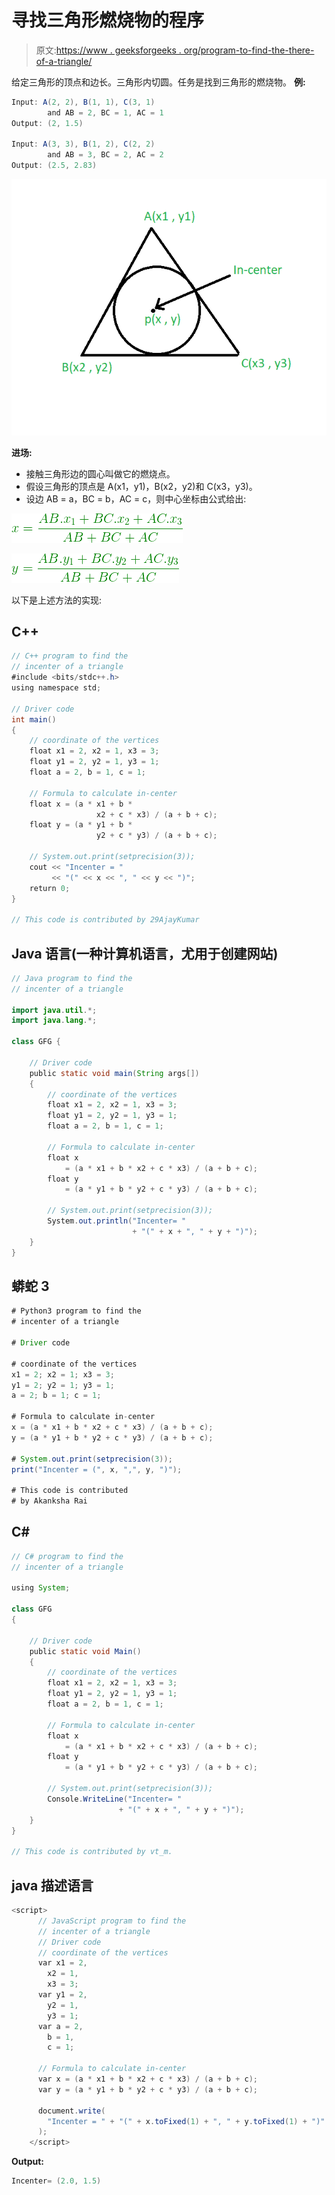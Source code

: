 # 寻找三角形燃烧物的程序

> 原文:[https://www . geeksforgeeks . org/program-to-find-the-there-of-a-triangle/](https://www.geeksforgeeks.org/program-to-find-the-incenter-of-a-triangle/)

给定三角形的顶点和边长。三角形内切圆。任务是找到三角形的燃烧物。
**例:**

```java
Input: A(2, 2), B(1, 1), C(3, 1) 
        and AB = 2, BC = 1, AC = 1
Output: (2, 1.5)

Input: A(3, 3), B(1, 2), C(2, 2) 
        and AB = 3, BC = 2, AC = 2
Output: (2.5, 2.83)
```

![](img/abf33ac7053262834a99d75dc3a78310.png)

**进场:**

*   接触三角形边的圆心叫做它的燃烧点。
*   假设三角形的顶点是 A(x1，y1)，B(x2，y2)和 C(x3，y3)。
*   设边 AB = a，BC = b，AC = c，则中心坐标由公式给出:

![](img/558b5a7c09ed6e1ab796e75bbbe8cb1f.png)

![](img/5138053d4a4564ca559912aa542e7bc5.png)

以下是上述方法的实现:

## C++

```java
// C++ program to find the
// incenter of a triangle
#include <bits/stdc++.h>
using namespace std;

// Driver code
int main()
{
    // coordinate of the vertices
    float x1 = 2, x2 = 1, x3 = 3;
    float y1 = 2, y2 = 1, y3 = 1;
    float a = 2, b = 1, c = 1;

    // Formula to calculate in-center
    float x = (a * x1 + b *
                   x2 + c * x3) / (a + b + c);
    float y = (a * y1 + b *
                   y2 + c * y3) / (a + b + c);

    // System.out.print(setprecision(3));
    cout << "Incenter = "
         << "(" << x << ", " << y << ")";
    return 0;
}

// This code is contributed by 29AjayKumar
```

## Java 语言(一种计算机语言，尤用于创建网站)

```java
// Java program to find the
// incenter of a triangle

import java.util.*;
import java.lang.*;

class GFG {

    // Driver code
    public static void main(String args[])
    {
        // coordinate of the vertices
        float x1 = 2, x2 = 1, x3 = 3;
        float y1 = 2, y2 = 1, y3 = 1;
        float a = 2, b = 1, c = 1;

        // Formula to calculate in-center
        float x
            = (a * x1 + b * x2 + c * x3) / (a + b + c);
        float y
            = (a * y1 + b * y2 + c * y3) / (a + b + c);

        // System.out.print(setprecision(3));
        System.out.println("Incenter= "
                           + "(" + x + ", " + y + ")");
    }
}
```

## 蟒蛇 3

```java
# Python3 program to find the
# incenter of a triangle

# Driver code

# coordinate of the vertices
x1 = 2; x2 = 1; x3 = 3;
y1 = 2; y2 = 1; y3 = 1;
a = 2; b = 1; c = 1;

# Formula to calculate in-center
x = (a * x1 + b * x2 + c * x3) / (a + b + c);
y = (a * y1 + b * y2 + c * y3) / (a + b + c);

# System.out.print(setprecision(3));
print("Incenter = (", x, ",", y, ")");

# This code is contributed
# by Akanksha Rai
```

## C#

```java
// C# program to find the
// incenter of a triangle

using System;

class GFG
{

    // Driver code
    public static void Main()
    {
        // coordinate of the vertices
        float x1 = 2, x2 = 1, x3 = 3;
        float y1 = 2, y2 = 1, y3 = 1;
        float a = 2, b = 1, c = 1;

        // Formula to calculate in-center
        float x
            = (a * x1 + b * x2 + c * x3) / (a + b + c);
        float y
            = (a * y1 + b * y2 + c * y3) / (a + b + c);

        // System.out.print(setprecision(3));
        Console.WriteLine("Incenter= "
                        + "(" + x + ", " + y + ")");
    }
}

// This code is contributed by vt_m.
```

## java 描述语言

```java
<script>
      // JavaScript program to find the
      // incenter of a triangle
      // Driver code
      // coordinate of the vertices
      var x1 = 2,
        x2 = 1,
        x3 = 3;
      var y1 = 2,
        y2 = 1,
        y3 = 1;
      var a = 2,
        b = 1,
        c = 1;

      // Formula to calculate in-center
      var x = (a * x1 + b * x2 + c * x3) / (a + b + c);
      var y = (a * y1 + b * y2 + c * y3) / (a + b + c);

      document.write(
        "Incenter = " + "(" + x.toFixed(1) + ", " + y.toFixed(1) + ")"
      );
    </script>
```

**Output:** 

```java
Incenter= (2.0, 1.5)
```